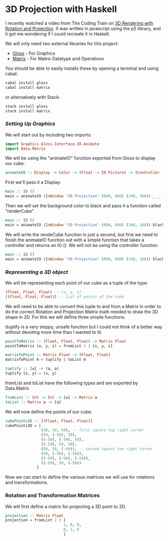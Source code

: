 # 3D Projection with Haskell

I recently watched a video from The Coding Train on [3D Rendering with Rotation and Projection](https://www.youtube.com/watch?v=p4Iz0XJY-Qk). It was written in javascript using the p5 library, and it got me wondering if I could recreate it in Haskell.

We will only need two external libraries for this project:

* [Gloss](http://hackage.haskell.org/package/gloss) - For Graphics
* [Matrix](https://hackage.haskell.org/package/matrix-0.3.6.1) - For Matrix Datatype and Operations

You should be able to easily installs these by opening a terminal and using cabal:
```bash
cabal install gloss
cabal install matrix
```
or alternatively with Stack:
```bash
stack install gloss
stack install matrix
```

### _Setting Up Graphics_

We will start out by including two imports:
```haskell
import Graphics.Gloss.Interface.IO.Animate
import Data.Matrix
```

We will be using the "animateIO" function exported from Gloss to display our cube.
```haskell
animateIO :: Display -> Color -> (Float -> IO Picture) -> (Controller -> IO ()) -> IO ()
```

First we'll pass it a Display:
```haskell
main :: IO ()
main = animateIO (InWindow "3D Projection" (800, 800) (240, 360)) _ _ _
```

Then we will set the background color to black and pass it a function called "renderCube"

```haskell
main :: IO ()
main = animateIO (InWindow "3D Projection" (800, 800) (240, 360)) black renderCube _
```

We will write the rendeCube function in just a second, but first we need to finish the animateIO function out with a simple function that takes a controller and returns an IO (). We will not be using the controller function.

```haskell
main :: IO ()
main = animateIO (InWindow "3D Projection" (800, 800) (240, 360)) black renderCube (\c -> return ())
```

### _Representing a 3D object_

We will be representing each point of our cube as a tuple of the type:
```haskell
(Float, Float, Float) -- (x, y, z)
[(Float, Float, Float)] -- list of points of the cube
```

We will need to be able to convert this tuple to and from a Matrix in order to do the correct Rotation and Projection Matrix math needed to draw the 3D shape in 2D. For this we will define three simple functions:

(tuplify is a very sloppy, unsafe function but I could not think of a better way without devoting more time than I wanted to it)

```haskell
pointToMatrix :: (Float, Float, Float) -> Matrix Float
pointToMatrix (x, y, z) = fromList 3 1 [x, y, z]

matrixToPoint :: Matrix Float -> (Float, Float)
matrixToPoint m = tuplify $ toList m

tuplify :: [a] -> (a, a)
tuplify [x, y] = (x, y)
```

fromList and toList have the following types and are exported by Data.Matrix
```haskell
fromList :: Int -> Int -> [a] -> Matrix a
toList :: Matrix a -> [a]
```

We will now define the points of our cube:
```haskell
cubePoints3D :: [(Float, Float, Float)]
cubePoints3D = [
                (50, 50, 50), -- first square top right corner
                (50, (-50), 50),
                ((-50), (-50), 50),
                ((-50), 50, 50),
                (50, 50, (-50)), -- second square top right corner
                (50, (-50), (-50)),
                ((-50), (-50), (-50)),
                ((-50), 50, (-50))
              ]
```

Now we can start to define the various matrices we will use for rotations and transformations.

### Rotation and Transformation Matrices

We will first define a matrix for projecting a 3D point to 2D.
```haskell
projection :: Matrix Float
projection = fromList 2 3 [
                          1, 0, 0,
                          0, 1, 0
                          ]
```

